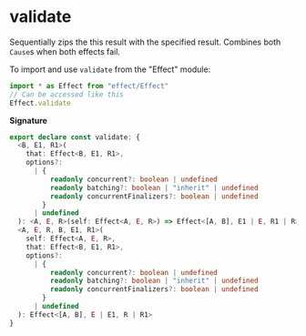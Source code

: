 # validate

Sequentially zips the this result with the specified result. Combines both
`Cause`s when both effects fail.

To import and use `validate` from the "Effect" module:

```ts
import * as Effect from "effect/Effect"
// Can be accessed like this
Effect.validate
```

**Signature**

```ts
export declare const validate: {
  <B, E1, R1>(
    that: Effect<B, E1, R1>,
    options?:
      | {
          readonly concurrent?: boolean | undefined
          readonly batching?: boolean | "inherit" | undefined
          readonly concurrentFinalizers?: boolean | undefined
        }
      | undefined
  ): <A, E, R>(self: Effect<A, E, R>) => Effect<[A, B], E1 | E, R1 | R>
  <A, E, R, B, E1, R1>(
    self: Effect<A, E, R>,
    that: Effect<B, E1, R1>,
    options?:
      | {
          readonly concurrent?: boolean | undefined
          readonly batching?: boolean | "inherit" | undefined
          readonly concurrentFinalizers?: boolean | undefined
        }
      | undefined
  ): Effect<[A, B], E | E1, R | R1>
}
```
